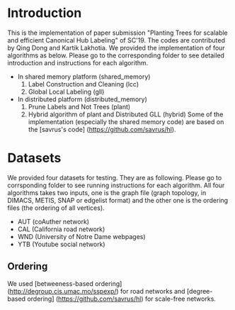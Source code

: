 # Introduction #
This is the implementation of paper submission "Planting Trees for scalable and efficient Canonical Hub Labeling" of SC'19. The codes are contributed by Qing Dong and Kartik Lakhotia. We provided the implementation of four algorithms as below. Please go to the corresponding folder to see detailed introduction and instructions for each algorithm. 
* In shared memory platform (shared\_memory)
	1.  Label Construction and Cleaning (lcc)
	2.  Global Local Labeling (gll)
* In distributed platform (distributed\_memory)
	1.  Prune Labels and Not Trees (plant)
	2.  Hybrid algorithm of plant and Distributed GLL (hybrid)
Some of the implementation (especially the shared memory code) are based on the [savrus's code] (https://github.com/savrus/hl). 
# Datasets #
We provided four datasets for testing. They are as following. Please go to corrsponding folder to see running instructions for each algorithm. All four algorithms takes two inputs, one is the graph file (graph topology, in DIMACS, METIS, SNAP or edgelist format) and the other one is the ordering files (the ordering of all vertices). 
* AUT (coAuther network)
* CAL (California road network)
* WND (University of Notre Dame webpages)
* YTB (Youtube social network)
## Ordering ##
We used [betweeness-based ordering] (http://degroup.cis.umac.mo/sspexp/) for road networks and [degree-based ordering] (https://github.com/savrus/hl) for scale-free networks. 

